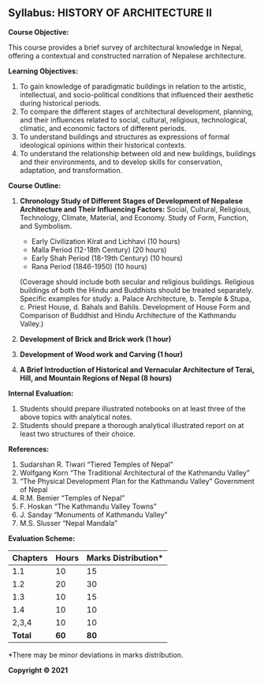 ## Syllabus: HISTORY OF ARCHITECTURE II

**Course Objective:**

This course provides a brief survey of architectural knowledge in Nepal, offering a contextual and constructed narration of Nepalese architecture.

**Learning Objectives:**

1. To gain knowledge of paradigmatic buildings in relation to the artistic, intellectual, and socio-political conditions that influenced their aesthetic during historical periods.
2. To compare the different stages of architectural development, planning, and their influences related to social, cultural, religious, technological, climatic, and economic factors of different periods.
3. To understand buildings and structures as expressions of formal ideological opinions within their historical contexts.
4. To understand the relationship between old and new buildings, buildings and their environments, and to develop skills for conservation, adaptation, and transformation.

**Course Outline:**

1. **Chronology Study of Different Stages of Development of Nepalese Architecture and Their Influencing Factors:** Social, Cultural, Religious, Technology, Climate, Material, and Economy. Study of Form, Function, and Symbolism.
    * Early Civilization Kirat and Lichhavi (10 hours)
    * Malla Period (12-18th Century) (20 hours)
    * Early Shah Period (18-19th Century) (10 hours)
    * Rana Period (1846-1950) (10 hours)

    (Coverage should include both secular and religious buildings. Religious buildings of both the Hindu and Buddhists should be treated separately. Specific examples for study: a. Palace Architecture, b. Temple & Stupa, c. Priest House, d. Bahals and Bahils. Development of House Form and Comparison of Buddhist and Hindu Architecture of the Kathmandu Valley.)

2. **Development of Brick and Brick work (1 hour)**
3. **Development of Wood work and Carving (1 hour)**
4. **A Brief Introduction of Historical and Vernacular Architecture of Terai, Hill, and Mountain Regions of Nepal (8 hours)**

**Internal Evaluation:**

1. Students should prepare illustrated notebooks on at least three of the above topics with analytical notes.
2. Students should prepare a thorough analytical illustrated report on at least two structures of their choice.

**References:**

1. Sudarshan R. Tiwari “Tiered Temples of Nepal”
2. Wolfgang Korn “The Traditional Architectural of the Kathmandu Valley”
3. “The Physical Development Plan for the Kathmandu Valley” Government of Nepal
4. R.M. Bemier “Temples of Nepal”
5. F. Hoskan “The Kathmandu Valley Towns”
6. J. Sanday “Monuments of Kathmandu Valley”
7. M.S. Slusser “Nepal Mandala”

**Evaluation Scheme:**

| Chapters | Hours | Marks Distribution* |
|---|---|---|
| 1.1 | 10 | 15 |
| 1.2 | 20 | 30 |
| 1.3 | 10 | 15 |
| 1.4 | 10 | 10 |
| 2,3,4 | 10 | 10 |
| **Total** | **60** | **80** |

*There may be minor deviations in marks distribution.

**Copyright &copy; 2021**
